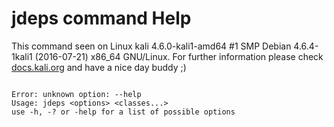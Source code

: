 # jdeps command Help
 
 This command seen on Linux kali 4.6.0-kali1-amd64 #1 SMP Debian 4.6.4-1kali1 (2016-07-21) x86_64 GNU/Linux. For further information please check [docs.kali.org](docs.kali.org) and have a nice day buddy ;) 

~~~

Error: unknown option: --help
Usage: jdeps <options> <classes...>
use -h, -? or -help for a list of possible options

~~~
